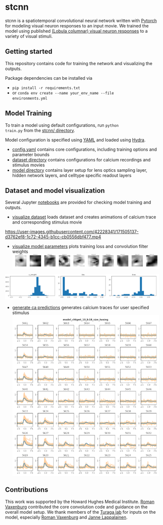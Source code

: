 # stcnn

stcnn is a spatiotemporal convolutional neural network written with [Pytorch](https://pytorch.org/) for modeling visual neuron responses to an input movie. We trained the model using published [(Lobula columnar) visual neuron responses](https://doi.org/10.1016/j.neuron.2022.02.013) to a variety of visual stimuli. 


## Getting started

This repository contains code for training the network and visualizing the outputs. 

Package dependencies can be installed via
- <code>pip install -r requirements.txt</code>
- or <code>conda env create --name your_env_name --file environments.yml</code>

## Model Training

To train a model using default configurations, run
<code>python train.py</code>
from the [stcnn/ directory](stcnn/).

Model configuration is specified using [YAML](https://yaml.org/) and loaded using [Hydra](https://hydra.cc/).
- [config.yaml](stcnn/conf/config.yaml) contains core configurations, including training options and parameter bounds
- [dataset directory](stcnn/conf/dataset/) contains configurations for calcium recordings and stimulus movies
- [model directory](stcnn/conf/model/) contains layer setup for lens optics sampling layer, hidden network layers, and celltype specific readout layers


## Dataset and model visualization

Several Jupyter [notebooks](notebooks/) are provided for checking model training and outputs.

- [visualize dataset](notebooks/visualize_dataset.ipynb) loads dataset and creates animations of calcium trace and corresponding stimulus movie

https://user-images.githubusercontent.com/42228341/171505137-d3762ef8-1c72-4345-b1cc-cb0556dbf477.mp4

- [visualize model parameters](notebooks/visualize_model_param.ipynb) plots training loss and convolution filter weights
![LC11 spatial weights](experiments/lc_small_3/analysis/model_chkpnt_10_lc11_whitebg.png)

![param distributions](experiments/lc_small_3/analysis/model_chkpnt_10_parameter_hist_whitebg.png)


- [generate ca predictions](notebooks/generate_ca_predictions.ipynb) generates calcium traces for user specified stimulus
![LC18 size tuning](experiments/lc_small_3/analysis/model_chkpnt_10_lc18_size_tuning_whitebg.png)

## Contributions
This work was supported by the Howard Hughes Medical Institute. [Roman Vaxenburg](https://github.com/vaxenburg) contributed the core convolution code and guidance on the overall model setup. We thank members of the [Turaga lab](https://github.com/TuragaLab) for inputs on the model, especially [Roman Vaxenburg](https://github.com/vaxenburg) and [Janne Lappalainen](https://github.com/lappalainenj). 

